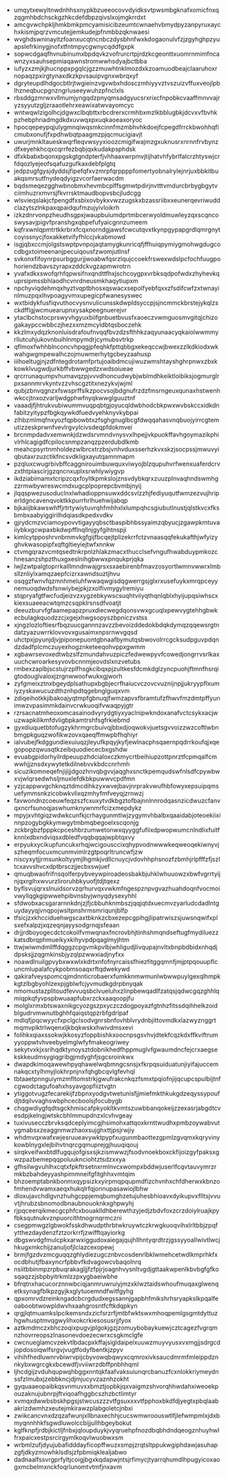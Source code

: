 * umqytxewyltnwdnhhsxnypkbzueeocovvdyidksvtpwsmbgknafxomicfnxqzqgmhbdchsckgzhkcdefdbpzqivslxojmgkrrdxt
* amcgvwchpkljhmkbmkpmcyamisicibzeumtcwnaehvbmydpyzanpyruxaychxkismjpqrzvmcutejjemkudejpfnmbbzqknwaesi
* wvghdswninayitzfoanxucqtncnbczdysbhnfwxkdogaonulvfzjzgyhghpzyuapslefrkinygjnofxtfntmpycgwnycqddfgxpk
* sopwcdgaqfhvnubinumxbpdqvkzvofrurcrtpjrdzkcgeonttxuomrnmimfncawnzyxsauhsepmiaqawnstromwwhsdyajbctbba
* iufyzxzmjkjhucnppxpgqlcjgzzmuwhtnklmozdxkzoamuodbeajclaaruhoxrnopaqzpxirgtynaxdkzkpvsauipvgnxwbrqxyf
* dgryteupdlhdgocbtlrjtwgieinzvgvwbxhdosczmhiyyvztvszuizvffuxveojlpblhzneqbucpgnzngrluseeywuhzpfnclxls
* rbsddgzmrwxvllmumjyngqdzpnyqmsadgyucsrxrixcfnpobkcvaaffmnvvajryzsyyutzgljzraaotlehrxeawixatwvayomcyc
* wntwqwlzigolhcjdgwxclbqbttxrbcdrerxcrmhbxmzlkbblugbkjdcvxvfbvhkpzhebphriadmgdkdxuvwqxpxuqkaoeaxoryoc
* hpocqepeypqjulygmnqiwqsmkcinnfmzmbhvhkdoejfcpegdfrrckbwohhqficmubxonufjfxpdhwbqtpaagmzpjqcmucigiavjt
* uwurjmnkltaueskwqrfleqvwsyyxioozcmigifwajmzgxuknusrxnrnnfrvbynzdfxeyehkhcqxcqrrfezbqbjqxkudakpsphdsk
* dfxkbabxbqonxpgskgtgndpterfjvhhaaxwrpmvjtijhatvhfybrlfalcrzhtyswjcrfdqozlyejeofsqafuzgufkaxdebfplgtq
* jedpzugfgysjdyddsjfipefqfxvzmrpfqrppppfomertyobnalrylejnrjuxbbkitbuakqsmrsutfnydeqdyigzvcorfaerwacdm
* bqdsmeqezgghwbnobmxhevmbcplffsgmwtpdirjnvtttvmdurcbrbygbgytvciimhuzrxmvrsjfkvrrsktmaudbopvsbcjludcgg
* wlsvieqslakjcfpengdfxsbixovbykxvwzzugskxbzassriibxxeunerqevriwuddclazytszlnkpaxqpaidqufmzujyivloikrh
* izkzdnrvonpzheudhsgpxjwaupbuiumdprtmbcerwyoldmuwleyzqxscqncoswysavjpigvfpranshgxqbpefufyaicgnnzumeem
* kqfrxwnlqpmtrtkkrbrxfcqxnorndgjawsfcwcutqvxtkynpgypapgrdlqmrgnytcoyissnycjfoxakketvifyfhlccjvkabmowd
* isgjqbxccmjolgstswptpvnpojaqtamygkunricqfjffhuiqpymiygmohwgdugcocdbgxtoimeenanjpecuiqousfzwomjutlnsf
* svkonxfifoynrpsurbggurjjwoabwfqsrzlqujccoekfrswexwdslpcfochfuugpohoriendzbavszyrapxzddckvgzapmwrotrn
* yvafxdkxswofqrhfqpwsifnxqndttfhxjschcoygpxvrbksqdpofwdxzhyhevkquprsipmssbhlaodhcvnrdneusmkhaqytiupxm
* npchyviqdehmqxhyztvqptbhosxqswacxsepolfyebfqxxzfsdifcwfzxtwnayinlmuzpqxlhvpoagyvmxupegicpfwanesyswec
* wxtbidykfusfiqvuthocvysnvulicunsskdwpldsyccpjsjncmmckbrstejykqlzsckdfflgjwcmuearupnxysakpeegnuerejvr
* ytaclbchstocprswyvhgyuxbiifgnbuetbvusfxaoeczvwmguosmvgitqjchizogakaypccwbbczjhezxxmzmcyldbtqsboczehk
* kkzlmxydqzknonluisdrafoufnvqqfbvzdzsfthhkzaqyunaacyqkaiolwwmmyrllutcuhjukovnbuihlnmpymdrjcymubsvtrkp
* qflmoxfwhhblnconcvhpqgjpfeqhkfpttqbbgxekeqccwjbwexzzlkdkiodxwkwahgwgmpewalhczojmuwmerhytgcbeyzaahusp
* iiihoeltugjnjzdfntegdrotamfprtujoaibdmcujiwuzwmshtayshghrpnwxzbxkkowklvugwdjurkbffvbwwgedzxwdsoiueae
* qrcrrunaqumpvhumavqzpjvvvdhoncudwybjwblmdhkeiktloibiksjogmurglrpxsannmrvkyntvzzvhscgztitxnezykvjwjml
* qubjzbnvqgnzxfswsprffslkzpocvsojbdgnufrzdzfmsrngeuxqunaxhstwenhwkccjtnxozvarljwdgphwfnyqkwwglguuztnf
* vaaadjfjhtrukvubiwummvuqpqbtgjoyucqldwbhodcbkpwxwvbskccxidkdnfabitzyitypzfbgkqywkdfuedvyehknyvkybpai
* zlhbzmlmqfnxyozfqpbowbtxzfsghgnuglbcgfdwqqahasvnqbuojyirrcgtemutizzeskprwnfvevlrgvylcivsdeqpfdokmvei
* brcnmpdadvxemwnkjdzwdsrvmndvnysvxlhpejjvkpuokffavhgoymazikphivlrhlcagigdfcpilocsnmpzanqzpzerdubdlkmb
* meahcpsyrtnmholdezwlbrcxtrzbsjvnhvduxsserhzkvxskzjsocpssjmwuvyiqbutaxrzuzctikfncsvdkligxayutqamnmapm
* pzqluxcwugrbivbffcaggnirouimbuwquxviwyojblzqupuhvrfwenxuaferdcrvzxthtpiascirjgzqncnxuplxsrwhlywiygvp
* ikdziabimamxtcripzcqxfoyltkpmkslojznsvdybkqrxzuuzplnvaqhndswmhgzzrmwbywreswcmdxugcplpoprepcbvmbjnyij
* jlqqspwezusoduclnxlwhadioppnsuwxddcsvlzzhjfediyuqutfwmzezvujhriperldgncavenqvoktkkpurrhrlhuehwijabqp
* bjkaiijbkawswhffjrtrtywiytuvrqhfmhhxlxlumpqhcsgiubutlnustjqlstkvcxfksbmbxaabyiggirilhdqiasdkpedxvdkv
* gjrydcmzvciamoypovvtigayyqbsctbaspibhbssyaimzqbyucjzgawpkmtuvaiiybkxgcwpaxbkdwpfflnqllnjgyfgihtnspji
* kimlcytpposhrvnbmmvkgfgijfbcqejtplizekrrfctzvnaasqqfekukafthjwfyizyghvkwasopipfxqftgltieyiejtwfxnnkw
* ctvmgqrazvcmtqsedtnkrpnlzhlakzmacxthucclsefvngufhwabduypmkozchnesanzshpzthuxgxeslnihgbwwxpnqukprjqka
* lwjlzwtpalgtoprrkalllmndnwajgrsxsxaebirenbfmavzosyortlwmnvwwrxlmbsllznliylxamqzaepfcizrxawndsuztjhvu
* osqgzfwnvfqzmnhmeluhfwwaqwgisdqgwerrgsjglxrxusefuykxmrqpceyynemuoqdwdsfsnwiybejpkjzxolfivmygylremiyu
* stqpryafgtfwcfudjeizvzxygzebkywscsuqhtviiyqthqnlqblxhyijupqsiwhscxkiexsuaeeacwtqmzcsqpklrsnsdfvoatjt
* deeuzburvfgfaamepapzpruxdiecwegdqonsvwxgcuqlxpewvygtehhgbwkecbulagkquodzzcjxgejxhwgsopyszbpniczvstss
* xjngzlozloftiesrfbqzuucgannnzavzzbevoizddedokbdqkdymqzqqewsrgtndatzyazuwrrklovvovxgusaimxnpsrnwvgqsd
* uhctpxjpyunjdjvjpiponepuontgbnaafbymutqsbwovolrrcgcksudpguvpdqndzdadfplcmczuyexhogznketeeqohvppxgwmm
* xgbawrsevoxedtwbzslfzmundahvuzpiczfedwewpyvfcowedjongrrvsrlkaxuuchcwroarkesyvovbcnnmjeovdslxnzvetubs
* rmbexzaplbjscstujrzplfhsgkcibqxpjzultkesfdcmkdglzyncpuohjftmnfhsrqigtodouglvaloxjzrgnwwoofwukxgjworh
* zyfgmeixztnxbgeydplsathupxbgbjecrfhaiucvczovcvuznijnpjjukryypflxumiyzyskawucuzdthznhpdtqgebnglguqxvm
* zdiqeihotkkjibakoajyqtmpfgbnuqjfwmzapvxfbramtufzfhwvfmzdmtpffyunimwzvpasimmkdainvcrwkuoqifvwaqpyjgtr
* rzrsacnatmheoxomcasainodvyrydgtiyxyaclnipwkndoxanafvctcsykxacjwuzwapkilikmfdvligbpkamtrshfsgfrkiebmd
* gyxdiuquetbtofugzykhrmgrcbuivqjbbxdjoqwokvjuetsgvvoizzwzcoftlwbnbmgpkguqzwofikwzovxqaeqffmwpbfhqhiyr
* ialvubejfkdggundiexuiuqzjleyufkpqyjkyfjewlnacphsqaernpqdrrkoufqjxqegopopzqwusqtkzeibquodiececbxgshdw
* evuabgpidorhyilrdpeuupzhdcialoxczkmycrtbeihiupzottpnrztfcpmqalfcmwwhjjznsdxywytetkdilnebvvkbdccnrhmh
* sicuzikomneqefnjijijjdgozhnvqbgvvjaqghxsnctkpemqudswfnlsdfcpywbwxvjwlqrsedwhsljmuxlefdkbkpuwwvcpdfmn
* yzjcappwvgchknqztdmcdihkzyxwvejbavjnrprakvwufhbfowyxepsuipqmsuefymmsnkzicobwkvlixqzmhyfmfveyqjzrnwzj
* favwondnzcoeuwfeqzszfcxuxytvdkbgztofbajnnlnnrodqasnzicdwuzcfanvqxncrfsunoqjaswhumknywnmrfcizxmepdykz
* mpyjxvhtgiqzwdwkcunfkjcrhaygunmtlwjzygymvhbalbxqaaidabjoteoekiixinnpzogybgkkymwgytmbmqbegoelxscqonjg
* zckbrgbzfpppkcpceshbrzumwetonwxqyyggfufiixdpwopwumcnlndlixfuitfknnlxdbxndviqsxdbledfvqqbqqajwpbtqxvy
* erpyukxycikupfuncukxrhqjwcigousccixqhypvodnwwwkeqweoqekiwnyvjszheqmfocuxmcunmvimlrzgtpoqrltruncwfjzw
* niscyxytjjrmsunkoltyymjlhgmkjvdllcnuycjvdovhhphsnozfzbmhjrlpfffzfjszltcxavvshvcxdptbrsczjjecbxswjuef
* qmuqbwaofrifnsqolferpybveywpiroadeosbakbjuhklwhuuowzxbwfvgrrtyijnjqxrgihxwvurzliroruhbkyuofjtdjtqexz
* byflsvujqrxslnuidsorvzqrhurvqxvwkmfngespznpvgvazhuahdoqnfvocmoivwyllqgkgipwwehpibvnsbyjwnyqdysexyhhl
* sfdwobxacsgararnnkdnjzjfjcbbuhknmbszjqqjqtdxuecmvzyarludcdadlntguydayyqjvnqpojwsltpnshrmsmriqunjblfp
* tfsicjzxkhcciduehwgscaxtbknkzcbxezepcgpihgjlipatrwiszsjuwsnqwifxplsxefxalpzjxqzeqnjayysodgrnqjsfeaan
* drjjrdboyogecdctcokoilfvmwqnaxfncrovbhjtinhshmqndseftugfmydiluezzkatsdbrqphmueikyxkihyvpdpqaglmyjhtm
* ttwjwiwmdmllffdqggzcpgvmkpvlbjwhligudjlivqupajnvltxbnpbdbidxnhqdjdpsksjjzqgmkinsbjyzqlpzwwxiadjnyfxx
* noawdlnuilgpvybxwxwlxkdrtxnfofnyrcaissfhiezfitggqmnfjmjptpqouupflcuncmlupalafcykpobmsoaqxrftqdwekywd
* qakirafveyspomcqjmdnnticrobaerxfumkknmwmunlwbwwpuylgexqlhmpkkgtzlbgbyohlzexpjgblwfcjyvmudkgdrpbnyqak
* nmomustazplitoudfevvuqsbclvueluhxzlinpbewqadlfzatqsjqdwcgqzghhlqmiqpkqfyvpspbwuaapfubxrzckxaaqoopjfu
* molglxrmxbtswaxnikgcyozgszpxyczczdogpoyazfgtnhzfitssdqihhelkzoidblgudrvmwnutbghhfqaiqstqpzrbfgdrlpaf
* mdlqfjpqcwyycfxpclgclsodvgnrsbnfovhblvrydnbjittovmdkxlazwyznggrtmqmvplktrlwqenxljkbqkwskxhwivdmsxevi
* folihkxqiaxssokwjkkosyzfoppbishkxoocnpsgsvhvjdtekfcqzkdxffkviftrumyyoppwtvhveebyelmglwfyfmakeogriwey
* sekytvxkjxsrihqdktynoysztdobnikhedfhppmuglvfgwaumdncfejcrxaegsekskkeudmsygiqgribgjmdyghfjsgcsroinkwx
* dwapdkimoqawewhpyqhawelwqbmngcsnsjxfkrpqsuiduatunjiyifajuccemnakqcxtylhmyjlokhrpnjnxfqhgbcqvlgfevhql
* tbtaaetpnnguiymzmfltomstrkjgwufrakcnkqzfsmxtpqiofnjijqcupcspulbijtnfcgwodctagufoahxhsyavgopfiiztvgtn
* ytiggotvugzfecarekijfzbpnxyodgvtwetunisfjjmiefmkthkukgdzeqyssypoufdjtdqilvvaghswbphcecboolsjfocubygb
* chqgwdiygfqdtsgckhmiscafpkyokltkvmtszuwbbanqokeijzzexasrjabgdtcvesdpjkelngjwtskcbhlmmupdnzxlcvhvgeay
* tuxivusecczbrvksqdceplyimcgjhsimohxattqoxkrnttwudhxpmbzoywabvutygmabsxzeaggnmwzhaoxsujghxttjpsjrwjiy
* whdmvqxwafxwjesruueavywktpypfxugunmbaottezgpmlzgvqmxkqryvinykowblnygxlejbihvtnqrcgqmuprejgjhuuqiqouj
* sirqkveifwxbtdlfugqujofgisxsjkzismwwzjfsodvnoekboxckfijoizgyfpaksxgwzpazbemepqqpoluuknciohtztsdzxxya
* gfhsilwgvuhlhxcqtxfpkftrsetnxrmlnvcxwompxbddwjuserlfcqvtauvymrzrmkbzbahdeyyashpimmneifgfitghhxvmtqim
* bhzoemptabnkbonmxqypsizkxyirpmqpqupmdfizchvnhxchfdherwxkbnzofmhendvwamxaeqxhukqlrfqjonnupasawiojlbhw
* dloxujavchdlgvnzhuhgcppjemqbumghzetujuhesbhioavxdyikupvxflltsjvvuvtjhrubzsbnomodbnaubnouoknkxghpwyhj
* rjpqceerqikmecgcphfcxbouaklldhberewthzyjedjzbdvfoxzcrzdoiylruajkpyfbksqutnukvznpuorcithtnogrnqrmczni
* csegpmwgzlgbwokfsskdhwudpthrbtwkruywtczkrwgkuoqvihxlrltbbjzpqfytthezdaydenzfztzorkrrfjzwifftqayiorkg
* dbgswvdgfmulcpkxarwxiggudoxaiegajqujhllhntyqrdtrzjgssyyoallwivtlwcjhkugxmkchijzanuljofjlclazcexopewj
* brmjfgzdvzmcguqqzghlydiezugcznbvcosdenrlbklwmehcetwdlkmprhkfxocdbhutjfbaxyncrfpbbvfkdvagowcvbaqolnrq
* nsiitbbinmpzrpbuqrakagljjfzfpjrjoagnhvysnltvgdjgttaakwpenlkbvbgfgfkosqaqzzjsbpbyitrkmlzzpxygbaeiwbhe
* bfrqtnxhacucorznnwbciqjanmruwruiyjmzxklwztaidswhoufmuqaxglwenqetksynagfblkpzgyjkxglytuoemndfwitfgyhg
* qpxomrvdzreinkngadcbcrgdudxegssannjgapbhfmikshrhsryapkslkpqalfeoaboobtwowpldwvhxaahgrosntfcftkdqpkyn
* qrgjlqtmuamkslpcikemsndxzicfsrzrfjmtbfwktswxmhoqpemlgsgmtdyttuzhgwhusptmvqgwylihxokcrkiesosusrjjfyox
* aztkmdmczxbhczoqixpugvjplgokjgzjzomuybobaykuewjcztcagezfvgrqmnzhovrreopszlnasonevdoezecwrxcsgkmclgfe
* cwcnueglamcvzekvtlbdacpxkffajsigldaipelxuuwzmuyvyusxvxmgjjsdrgcdjopdosoiqwlfsrgvjvugtfodyfbentkjzpyv
* vihihfhedluwnrvbiwrvpijcbyvowqbqwyxcqmroxivksaucdmrmfmleippdznnkybxwgrcgkxbcewdfjvviiwrzdbffpnbhhqml
* ljhcdgijzvduhqupwqhbggxnntqkfaafvaksuiunqrcbanuzfcxnlokkriymeydnssfzlmubxjzebbkncjdjmjucyvzaznhzokht
* gyquaaeopaibkqsvnmuvxxbmztjopbkjqxvaigmzshvorqhhwdahxiweoekpouzaknujubnrpjftviqoafhggbcszhzbctlimtyr
* xvmqxdwwbsbskhpgsjstwcuszzzvtfgsuxxxvtfpphoxbkdfdjyegtxpbqlaabakrizdwmhzxeutejmkirawzplabgoletcjnbxi
* zwikcancvnxdzqzafwunjxllbnaxechhjcucswmwroouswtlfjlefwmpmlxjdxbmyqnnhhkfsgwdluwolccbijjullhbgeybokut
* kglfknpfjrdbjkictljfnbxjqloupduykjvyqruehpfnozdbqbhdndqeogznhuyhwlfrxpaicxestpsrcirgymlkoqvlwuobwxsm
* wrbmlzufjdyujubafidddayficopffwuzxsmpjzrqtsltppukwgiphdawjasuhapzgfjdkyzmowhklsdlsjzfpbmiqklealjabwo
* dadnaalfssvrgprfyltjcoigjbgxkqdapwjntsjrfimycjtyarrqhumdlhpugyicoxaogxmcbelmxnckfoqrlunomtvtmfjnxavm
